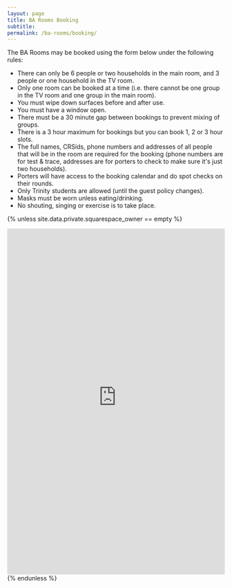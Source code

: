 ```yaml
---
layout: page
title: BA Rooms Booking
subtitle:
permalink: /ba-rooms/booking/
---
```


The BA Rooms may be booked using the form below under the following rules:

* There can only be 6 people or two households in the main room, and 3 people or one household in the TV room.
* Only one room can be booked at a time (i.e. there cannot be one group in the TV room and one group in the main room).
* You must wipe down surfaces before and after use.
* You must have a window open.
* There must be a 30 minute gap between bookings to prevent mixing of groups.
* There is a 3 hour maximum for bookings but you can book 1, 2 or 3 hour slots.
* The full names, CRSids, phone numbers and addresses of all people that will be in the room are required for the booking (phone numbers are for test & trace, addresses are for porters to check to make sure it's just two households).
* Porters will have access to the booking calendar and do spot checks on their rounds.
* Only Trinity students are allowed (until the guest policy changes).
* Masks must be worn unless eating/drinking.
* No shouting, singing or exercise is to take place.

{% unless site.data.private.squarespace_owner == empty %}
<iframe src="https://app.squarespacescheduling.com/schedule.php?owner={{ site.data.private.squarespace_owner }}" title="BA Rooms Booking" width="100%" height="800" frameBorder="0"></iframe>
<script src="https://embed.acuityscheduling.com/js/embed.js" type="text/javascript"></script>
{% endunless %}
